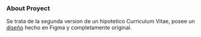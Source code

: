 ### About Proyect

Se trata de la segunda version de un hipotetico Curriculum Vitae, posee un [diseño](https://www.figma.com/file/BY4HBeNcA1hg90wK9qlHA5/Untitled?node-id=0%3A1) hecho en Figma y completamente original.

